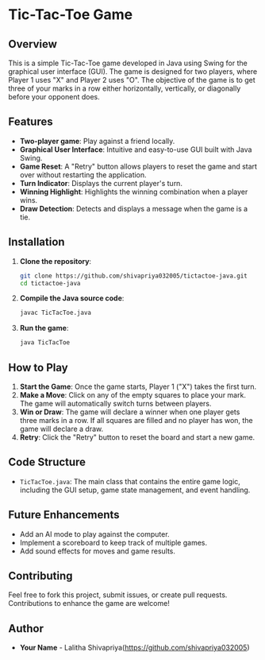# Tic-Tac-Toe Game

## Overview

This is a simple Tic-Tac-Toe game developed in Java using Swing for the graphical user interface (GUI). The game is designed for two players, where Player 1 uses "X" and Player 2 uses "O". 
The objective of the game is to get three of your marks in a row either horizontally, vertically, or diagonally before your opponent does.

## Features

- **Two-player game**: Play against a friend locally.
- **Graphical User Interface**: Intuitive and easy-to-use GUI built with Java Swing.
- **Game Reset**: A "Retry" button allows players to reset the game and start over without restarting the application.
- **Turn Indicator**: Displays the current player's turn.
- **Winning Highlight**: Highlights the winning combination when a player wins.
- **Draw Detection**: Detects and displays a message when the game is a tie.

## Installation

1. **Clone the repository**:
   ```bash
   git clone https://github.com/shivapriya032005/tictactoe-java.git
   cd tictactoe-java
   ```

2. **Compile the Java source code**:
   ```bash
   javac TicTacToe.java
   ```

3. **Run the game**:
   ```bash
   java TicTacToe
   ```

## How to Play

1. **Start the Game**: Once the game starts, Player 1 ("X") takes the first turn.
2. **Make a Move**: Click on any of the empty squares to place your mark. The game will automatically switch turns between players.
3. **Win or Draw**: The game will declare a winner when one player gets three marks in a row. If all squares are filled and no player has won, the game will declare a draw.
4. **Retry**: Click the "Retry" button to reset the board and start a new game.

## Code Structure

- `TicTacToe.java`: The main class that contains the entire game logic, including the GUI setup, game state management, and event handling.

## Future Enhancements

- Add an AI mode to play against the computer.
- Implement a scoreboard to keep track of multiple games.
- Add sound effects for moves and game results.

## Contributing

Feel free to fork this project, submit issues, or create pull requests. Contributions to enhance the game are welcome!

## Author

- **Your Name** - Lalitha Shivapriya(https://github.com/shivapriya032005)

